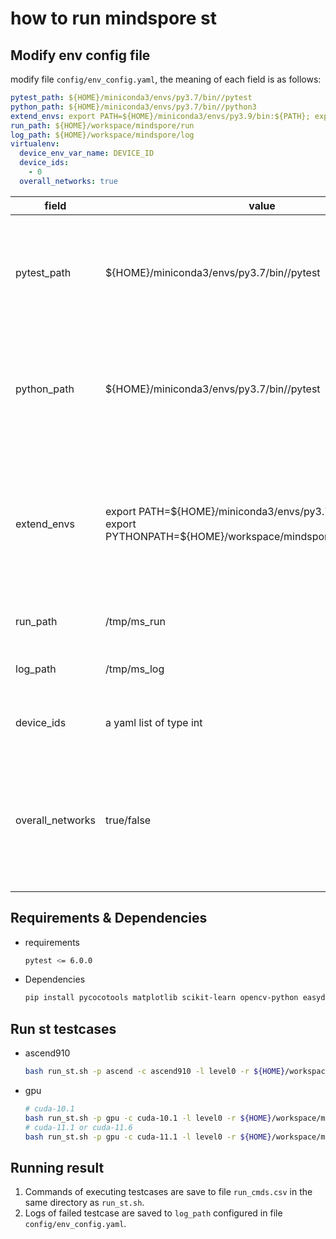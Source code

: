 # how to run mindspore st

## Modify env config file

modify file `config/env_config.yaml`, the meaning of each field is as follows:

```yaml
pytest_path: ${HOME}/miniconda3/envs/py3.7/bin//pytest
python_path: ${HOME}/miniconda3/envs/py3.7/bin//python3
extend_envs: export PATH=${HOME}/miniconda3/envs/py3.9/bin:${PATH}; export PYTHONPATH=${HOME}/workspace/mindspore:${PYTHONPATH}
run_path: ${HOME}/workspace/mindspore/run
log_path: ${HOME}/workspace/mindspore/log
virtualenv:
  device_env_var_name: DEVICE_ID
  device_ids:
    - 0
  overall_networks: true
```

| field | value | description |
| ----- | ----- | ----------- |
| pytest_path | \${HOME}/miniconda3/envs/py3.7/bin//pytest | Path of pytest, if starts with XXX, the st test script will find it according to user's environment |
| python_path | \${HOME}/miniconda3/envs/py3.7/bin//pytest | Path of python, if starts with XXX, the st test script will find it according to user's environment |
| extend_envs | export PATH=\${HOME}/miniconda3/envs/py3.7/bin:\${PATH}; export PYTHONPATH=\${HOME}/workspace/mindspore:\${PYTHONPATH} | Commands to be executed before running each testcase, if starts with XXX, the st test script will set it according to user's configurations |
| run_path | /tmp/ms_run | Working path of running 1P testcase |
| log_path | /tmp/ms_log | Log path for saving logs of failed testcases |
| device_ids | a yaml list of type int | On which devices the mindspore st will run |
| overall_networks | true/false | When set to true and device_ids is 0~7 indicating this machine can run 8P testcases, otherwise only 1P will be exectuted |

## Requirements & Dependencies

- requirements

  ```bash
  pytest <= 6.0.0
  ```

- Dependencies

   ```bash
   pip install pycocotools matplotlib scikit-learn opencv-python easydict torch==1.12
   ```

## Run st testcases

- ascend910

  ```bash
  bash run_st.sh -p ascend -c ascend910 -l level0 -r ${HOME}/workspace/mindspore
  ```

- gpu

  ```bash
  # cuda-10.1
  bash run_st.sh -p gpu -c cuda-10.1 -l level0 -r ${HOME}/workspace/mindspore
  # cuda-11.1 or cuda-11.6
  bash run_st.sh -p gpu -c cuda-11.1 -l level0 -r ${HOME}/workspace/mindspore
  ```

## Running result

1. Commands of executing testcases are save to file `run_cmds.csv` in the same directory as `run_st.sh`.
2. Logs of failed testcase are saved to `log_path` configured in file `config/env_config.yaml`.
